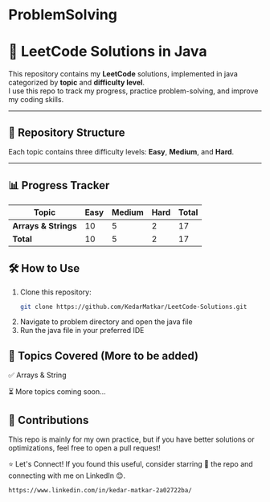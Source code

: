 # ProblemSolving

# 🚀 LeetCode Solutions in Java

This repository contains my **LeetCode** solutions, implemented in java categorized by **topic** and **difficulty level**.  
I use this repo to track my progress, practice problem-solving, and improve my coding skills.  

---

## 📂 Repository Structure

Each topic contains three difficulty levels: **Easy**, **Medium**, and **Hard**.

---

## 📊 Progress Tracker

| Topic           | Easy | Medium | Hard | Total |
|----------------|------|--------|------|-------|
| **Arrays & Strings** | 10 | 5 | 2 | 17 |
| **Total**      | 10 | 5 | 2 | 17 |


## 🛠️ How to Use
1. Clone this repository:  
   ```sh
   git clone https://github.com/KedarMatkar/LeetCode-Solutions.git
2. Navigate to problem directory and open the java file
3. Run the java file in your preferred IDE


## 📌 Topics Covered (More to be added)
✅ Arrays & String

⏳ More topics coming soon...

## 🤝 Contributions
This repo is mainly for my own practice, but if you have better solutions or optimizations, feel free to open a pull request!

⭐ Let's Connect!
If you found this useful, consider starring 🌟 the repo and connecting with me on LinkedIn 😊.
```sh
https://www.linkedin.com/in/kedar-matkar-2a02722ba/
